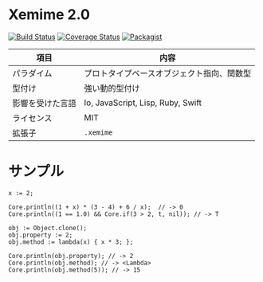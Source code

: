 # Xemime 2.0

[![Build Status](https://travis-ci.org/0918nobita/Xemime-2.png)](https://travis-ci.org/0918nobita/Xemime-2)  [![Coverage Status](https://coveralls.io/repos/github/0918nobita/Xemime-2/badge.svg?branch=master)](https://coveralls.io/github/0918nobita/Xemime-2?branch=master)  [![Packagist](https://img.shields.io/packagist/l/doctrine/orm.svg)]()

| 項目 | 内容 |
| --- | --- |
| パラダイム | プロトタイプベースオブジェクト指向、関数型 |
| 型付け | 強い動的型付け |
| 影響を受けた言語 | Io, JavaScript, Lisp, Ruby, Swift |
| ライセンス | MIT |
| 拡張子 | ``.xemime`` |

# サンプル

```
x := 2;

Core.println((1 + x) * (3 - 4) + 6 / x);  // -> 0
Core.println((1 == 1.0) && Core.if(3 > 2, t, nil)); // -> T

obj := Object.clone();
obj.property := 2;
obj.method := lambda(x) { x * 3; };

Core.println(obj.property); // -> 2
Core.println(obj.method); // -> <Lambda>
Core.println(obj.method(5)); // -> 15
```
